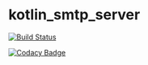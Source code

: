 # kotlin_smtp_server

[![Build Status](https://travis-ci.org/Peyphour/kotlin_smtp_server.svg?branch=master)](https://travis-ci.org/Peyphour/kotlin_smtp_server)

[![Codacy Badge](https://api.codacy.com/project/badge/Grade/1b9fe75f951d44b68b6e0f5d9353fba7)](https://www.codacy.com/app/Peyphour/kotlin_smtp_server?utm_source=github.com&utm_medium=referral&utm_content=Peyphour/kotlin_smtp_server&utm_campaign=badger)
